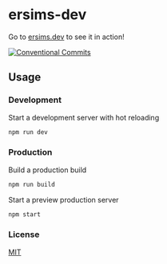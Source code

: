 # ersims-dev

Go to [ersims.dev](https://ersims.dev) to see it in action!

[![Conventional Commits][conventional-commits-image]][conventional-commits-url]

## Usage

### Development

Start a development server with hot reloading

```sh
npm run dev
```

### Production

Build a production build

```sh
npm run build
```

Start a preview production server

```sh
npm start
```

### License

[MIT](LICENSE.md)

[conventional-commits-image]: https://img.shields.io/badge/Conventional%20Commits-1.0.0-yellow.svg
[conventional-commits-url]: https://conventionalcommits.org/

